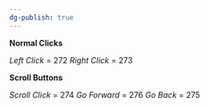 ```yaml
---
dg-publish: true
---
```

**Normal Clicks**

*Left Click* = 272
*Right Click* = 273

**Scroll Buttons**

*Scroll Click* = 274
*Go Forward* = 276
*Go Back* = 275